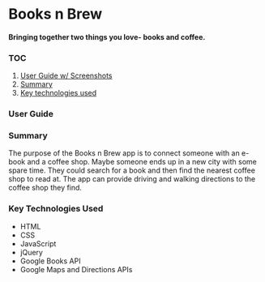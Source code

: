 # Books n Brew
#### Bringing together two things you love- books and coffee.

### TOC
1. [User Guide w/ Screenshots](#user)
2. [Summary](#summary)
3. [Key technologies used](#key)

### User Guide

### Summary
The purpose of the Books n Brew app is to connect someone with an e-book and a coffee shop. Maybe someone ends up in a new city with some spare time. They could search for a book and then find the nearest coffee shop to read at. The app can provide driving and walking directions to the coffee shop they find.

### Key Technologies Used
- HTML
- CSS
- JavaScript
- jQuery
- Google Books API
- Google Maps and Directions APIs